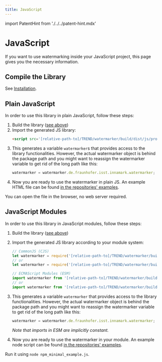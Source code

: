 ```yaml
---
title: JavaScript
---
```


<!--
 Copyright (c) 2024 Fraunhofer-Gesellschaft zur Förderung der angewandten Forschung e.V.

 This work is licensed under the Fraunhofer License (on the basis of the MIT license)
 that can be found in the LICENSE file.
-->

import PatentHint from './../../patent-hint.mdx'

<PatentHint components={props.components} />

# JavaScript
If you want to use watermarking inside your JavaScript project, this page gives you the necessary
information.

## Compile the Library
See [Installation](../installation).


## Plain JavaScript
In order to use this library in plain JavaScript, follow these steps:

1. Build the library ([see above](#compile-the-library))
2. Import the generated JS library:
   ```html
   <script src='[relative-path-to]/TREND/watermarker/build/dist/js/productionExecutable/watermarker.js'></script>
   ```
3. This generates a variable `watermarker`s that provides access to the library functionalities.
   However, the actual watermarker object is behind the package path and you might want to reassign
   the watermarker variable to get rid of the long path like this:
   ```js
   watermarker = watermarker.de.fraunhofer.isst.innamark.watermarker;
   ```
4. Now you are ready to use the watermarker in plain JS. An example HTML file can be found
[in the repositories' examples](https://github.com/FraunhoferISST/TREND/blob/main/samples/plain_js/plain_js_minimal_example.html).

You can open the file in the browser, no web server required.

## JavaScript Modules
In order to use this library in JavaScript modules, follow these steps:

1. Build the library ([see above](#compile-the-library))
2. Import the generated JS library according to your module system:

   ```Javascript
   // CommonJS (CJS)
   let watermarker = require('[relative-path-to]/TREND/watermarker/build/dist/js/productionExecutable/watermarker.js'); // built as executable
   // or
   let watermarker = require('[relative-path-to]/TREND/watermarker/build/js/packages/watermarker/kotlin/watermarker.js'); // built as module

   // ECMAScript Modules (ESM)
   import watermarker from '[relative-path-to]/TREND/watermarker/build/dist/js/productionExecutable/watermarker.js'; // built as executable
   // or
   import watermarker from '[relative-path-to]/TREND/watermarker/build/js/packages/watermarker/kotlin/watermarker.js'; // built as module
   ```

3. This generates a variable `watermarker` that provides access to the library functionalities.
   However, the actual watermarker object is behind the package path and you might want to reassign
   the watermarker variable to get rid of the long path like this:
   ```Javascript
   watermarker = watermarker.de.fraunhofer.isst.innamark.watermarker;
   ```
   *Note that imports in ESM are implicitly constant.*
4. Now you are ready to use the watermarker in your module. An example node script can be found
[in the repositories' examples](https://github.com/FraunhoferISST/TREND/blob/main/samples/js_modules/js_modules_minimal_example.js).

Run it using `node npm_minimal_example.js`.
